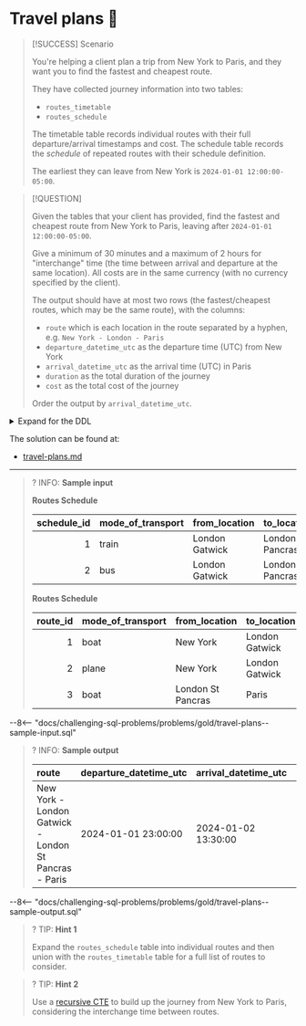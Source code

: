 # Travel plans 🚂

> [!SUCCESS] Scenario
>
> You're helping a client plan a trip from New York to Paris, and they want you to find the fastest and cheapest route.
>
> They have collected journey information into two tables:
>
> - `routes_timetable`
> - `routes_schedule`
>
> The timetable table records individual routes with their full departure/arrival timestamps and cost. The schedule table records the _schedule_ of repeated routes with their schedule definition.
>
> The earliest they can leave from New York is `2024-01-01 12:00:00-05:00`.

> [!QUESTION]
>
> Given the tables that your client has provided, find the fastest and cheapest route from New York to Paris, leaving after `2024-01-01 12:00:00-05:00`.
>
> Give a minimum of 30 minutes and a maximum of 2 hours for "interchange" time (the time between arrival and departure at the same location). All costs are in the same currency (with no currency specified by the client).
>
> The output should have at most two rows (the fastest/cheapest routes, which may be the same route), with the columns:
>
> - `route` which is each location in the route separated by a hyphen, e.g. `New York - London - Paris`
> - `departure_datetime_utc` as the departure time (UTC) from New York
> - `arrival_datetime_utc` as the arrival time (UTC) in Paris
> - `duration` as the total duration of the journey
> - `cost` as the total cost of the journey
>
> Order the output by `arrival_datetime_utc`.

<details>
<summary>Expand for the DDL</summary>
--8<-- "docs/challenging-sql-problems/problems/gold/travel-plans.sql"
</details>

The solution can be found at:

- [travel-plans.md](../../solutions/gold/travel-plans.md)

---

<!-- prettier-ignore -->
>? INFO: **Sample input**
>
> **Routes Schedule**
>
> | schedule_id | mode_of_transport | from_location  | to_location       | earliest_departure | latest_departure | frequency  | duration |  cost |
> |------------:|:------------------|:---------------|:------------------|:-------------------|:-----------------|:-----------|:---------|------:|
> |           1 | train             | London Gatwick | London St Pancras | 09:00:00 +00:00    | 21:00:00 +00:00  | 01:00:00   | 00:30:00 | 12.25 |
> |           2 | bus               | London Gatwick | London St Pancras | 06:00:00 +00:00    | 06:00:00 +00:00  | _null_     | 03:30:00 |  8.50 |
>
> **Routes Schedule**
>
> | route_id | mode_of_transport | from_location     | to_location    | departure_datetime | arrival_datetime  |   cost |
> |---------:|:------------------|:------------------|:---------------|:-------------------|:------------------|-------:|
> |        1 | boat              | New York          | London Gatwick | 2024-01-01T09:30Z  | 2024-01-01T22:00Z | 179.00 |
> |        2 | plane             | New York          | London Gatwick | 2024-01-01T23:00Z  | 2024-01-02T10:45Z | 125.00 |
> |        3 | boat              | London St Pancras | Paris          | 2024-01-02T13:00Z  | 2024-01-02T13:30Z |  75.00 |
>
--8<-- "docs/challenging-sql-problems/problems/gold/travel-plans--sample-input.sql"

<!-- prettier-ignore -->
>? INFO: **Sample output**
>
> | route                                                 | departure_datetime_utc | arrival_datetime_utc | duration |   cost |
> |:------------------------------------------------------|:-----------------------|:---------------------|:---------|-------:|
> | New York - London Gatwick - London St Pancras - Paris | 2024-01-01 23:00:00    | 2024-01-02 13:30:00  | 14:30:00 | 212.25 |
>
--8<-- "docs/challenging-sql-problems/problems/gold/travel-plans--sample-output.sql"

<!-- prettier-ignore -->
>? TIP: **Hint 1**
>
> Expand the `routes_schedule` table into individual routes and then union with the `routes_timetable` table for a full list of routes to consider.

<!-- prettier-ignore -->
>? TIP: **Hint 2**
>
> Use a [recursive CTE](../../../from-excel-to-sql/advanced-concepts/recursive-ctes.md) to build up the journey from New York to Paris, considering the interchange time between routes.
